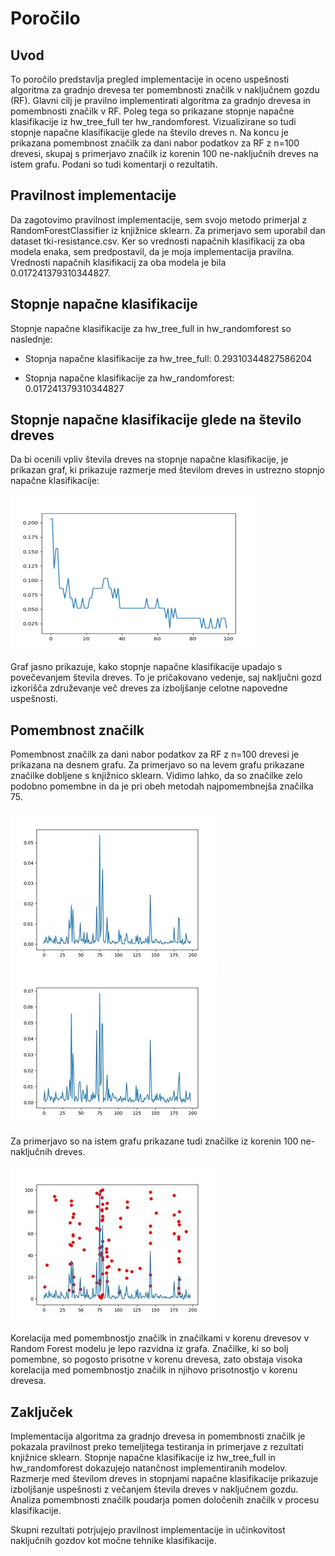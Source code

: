 # Poročilo

## Uvod

To poročilo predstavlja pregled implementacije in oceno uspešnosti algoritma za gradnjo drevesa ter pomembnosti značilk v naključnem gozdu (RF). Glavni cilj je pravilno implementirati algoritma za gradnjo drevesa in pomembnosti značilk v RF. Poleg tega so prikazane stopnje napačne klasifikacije iz hw_tree_full ter hw_randomforest. Vizualizirane so tudi stopnje napačne klasifikacije glede na število dreves n. Na koncu je prikazana pomembnost značilk za dani nabor podatkov za RF z n=100 drevesi, skupaj s primerjavo značilk iz korenin 100 ne-naključnih dreves na istem grafu. Podani so tudi komentarji o rezultatih.

## Pravilnost implementacije

Da zagotovimo pravilnost implementacije, sem svojo metodo primerjal z RandomForestClassifier iz knjižnice sklearn. Za primerjavo sem uporabil dan dataset tki-resistance.csv. Ker so vrednosti napačnih klasifikacij za oba modela enaka, sem predpostavil, da je moja implementacija pravilna. Vrednosti napačnih klasifikacij za oba modela je bila 0.017241379310344827.

## Stopnje napačne klasifikacije

Stopnje napačne klasifikacije za hw_tree_full in hw_randomforest so naslednje:

- Stopnja napačne klasifikacije za hw_tree_full: 0.29310344827586204

- Stopnja napačne klasifikacije za hw_randomforest: 0.017241379310344827

## Stopnje napačne klasifikacije glede na število dreves

Da bi ocenili vpliv števila dreves na stopnje napačne klasifikacije, je prikazan graf, ki prikazuje razmerje med številom dreves in ustrezno stopnjo napačne klasifikacije:

![Stopnje napačne klasifikacije glede na število dreves](mis3/mis.png)

Graf jasno prikazuje, kako stopnje napačne klasifikacije upadajo s povečevanjem števila dreves. To je pričakovano vedenje, saj naključni gozd izkorišča združevanje več dreves za izboljšanje celotne napovedne uspešnosti.

## Pomembnost značilk

Pomembnost značilk za dani nabor podatkov za RF z n=100 drevesi je prikazana na desnem grafu. Za primerjavo so na levem grafu prikazane značilke dobljene s knjižnico sklearn. Vidimo lahko, da so značilke zelo podobno pomembne in da je pri obeh metodah najpomembnejša značilka 75.

![Pomembnost značilk za RF z n=100 drevesi](mis7/importance.jpg) ![Pomembnost značilk za RF(sklearn) z n=100 drevesi](mis7/importancesk.jpg)

Za primerjavo so na istem grafu prikazane tudi značilke iz korenin 100 ne-naključnih dreves.

![Pomembnost značilk za RF z n=100 drevesi](features7.jpeg)

Korelacija med pomembnostjo značilk in značilkami v korenu drevesov v Random Forest modelu je lepo razvidna iz grafa. Značilke, ki so bolj pomembne, so pogosto prisotne v korenu drevesa, zato obstaja visoka korelacija med pomembnostjo značilk in njihovo prisotnostjo v korenu drevesa.


## Zaključek

Implementacija algoritma za gradnjo drevesa in pomembnosti značilk je pokazala pravilnost preko temeljitega testiranja in primerjave z rezultati knjižnice sklearn. Stopnje napačne klasifikacije iz hw_tree_full in hw_randomforest dokazujejo natančnost implementiranih modelov. Razmerje med številom dreves in stopnjami napačne klasifikacije prikazuje izboljšanje uspešnosti z večanjem števila dreves v naključnem gozdu. Analiza pomembnosti značilk poudarja pomen določenih značilk v procesu klasifikacije.

Skupni rezultati potrjujejo pravilnost implementacije in učinkovitost naključnih gozdov kot močne tehnike klasifikacije.